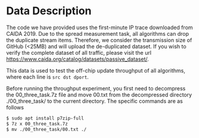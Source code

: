 # Data Description
The code we have provided uses the first-minute IP trace downloaded from CAIDA 2019. Due to the spread measurement task, all algorithms can drop the duplicate stream items. Therefore, we consider the transmission size of GitHub (<25MB) and will upload the de-duplicated dataset. If you wish to verify the complete dataset of all traffic, please visit the url https://www.caida.org/catalog/datasets/passive_dataset/.

This data is used to test the off-chip update throughput of all algorithms, where each line is `src dst dport`.

Before running the throughput experiment, you first need to decompress the 00_three_task.7z file and move 00.txt from the decompressed directory ./00_three_task/ to the current directory. The specific commands are as follows
```bash
$ sudo apt install p7zip-full
$ 7z x 00_three_task.7z
$ mv ./00_three_task/00.txt ./
```
